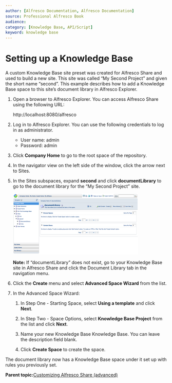 ```yaml
---
author: [Alfresco Documentation, Alfresco Documentation]
source: Professional Alfresco Book
audience: 
category: [Knowledge Base, API/Script]
keyword: knowledge base
---
```


# Setting up a Knowledge Base

A custom Knowledge Base site preset was created for Alfresco Share and used to build a new site. This site was called “My Second Project” and given the short name “second”. This example describes how to add a Knowledge Base space to this site’s document library in Alfresco Explorer.

1.  Open a browser to Alfresco Explorer. You can access Alfresco Share using the following URL:

    http://localhost:8080/alfresco

2.  Log in to Alfresco Explorer. You can use the following credentials to log in as administrator.

    -   User name: admin
    -   Password: admin
3.  Click **Company Home** to go to the root space of the repository.

4.  In the navigator view on the left side of the window, click the arrow next to Sites.

5.  In the Sites subspaces, expand **second** and click **documentLibrary** to go to the document library for the “My Second Project” site.

    ![](../images/share-doclib.png)

    **Note:** If “documentLibrary” does not exist, go to your Knowledge Base site in Alfresco Share and click the Document Library tab in the navigation menu.

6.  Click the **Create** menu and select **Advanced Space Wizard** from the list.

7.  In the Advanced Space Wizard:

    1.  In Step One - Starting Space, select **Using a template** and click **Next**.

    2.  In Step Two - Space Options, select **Knowledge Base Project** from the list and click **Next**.

    3.  Name your new Knowledge Base Knowledge Base. You can leave the description field blank.

    4.  Click **Create Space** to create the space.


The document library now has a Knowledge Base space under it set up with rules you previously set.

**Parent topic:**[Customizing Alfresco Share \(advanced\)](../concepts/kb-share-customize-adv.md)

